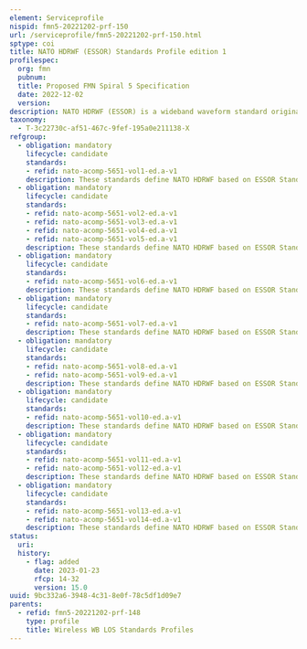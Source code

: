 ```yaml
---
element: Serviceprofile
nispid: fmn5-20221202-prf-150
url: /serviceprofile/fmn5-20221202-prf-150.html
sptype: coi
title: NATO HDRWF (ESSOR) Standards Profile edition 1
profilespec:
  org: fmn
  pubnum: 
  title: Proposed FMN Spiral 5 Specification
  date: 2022-12-02
  version: 
description: NATO HDRWF (ESSOR) is a wideband waveform standard originated from the EU ESSOR program and community.
taxonomy:
  - T-3c22730c-af51-467c-9fef-195a0e211138-X
refgroup:
  - obligation: mandatory
    lifecycle: candidate
    standards: 
    - refid: nato-acomp-5651-vol1-ed.a-v1
    description: These standards define NATO HDRWF based on ESSOR Standards.
  - obligation: mandatory
    lifecycle: candidate
    standards: 
    - refid: nato-acomp-5651-vol2-ed.a-v1
    - refid: nato-acomp-5651-vol3-ed.a-v1
    - refid: nato-acomp-5651-vol4-ed.a-v1
    - refid: nato-acomp-5651-vol5-ed.a-v1
    description: These standards define NATO HDRWF based on ESSOR Standards System Description
  - obligation: mandatory
    lifecycle: candidate
    standards: 
    - refid: nato-acomp-5651-vol6-ed.a-v1
    description: These standards define NATO HDRWF based on ESSOR Standards System Design
  - obligation: mandatory
    lifecycle: candidate
    standards: 
    - refid: nato-acomp-5651-vol7-ed.a-v1
    description: These standards define NATO HDRWF based on ESSOR Standards Physical Layer Specifications
  - obligation: mandatory
    lifecycle: candidate
    standards: 
    - refid: nato-acomp-5651-vol8-ed.a-v1
    - refid: nato-acomp-5651-vol9-ed.a-v1
    description: These standards define NATO HDRWF based on ESSOR Standards MAC Layer Specifications
  - obligation: mandatory
    lifecycle: candidate
    standards: 
    - refid: nato-acomp-5651-vol10-ed.a-v1
    description: These standards define NATO HDRWF based on ESSOR Standards LLC Layer Specifications
  - obligation: mandatory
    lifecycle: candidate
    standards: 
    - refid: nato-acomp-5651-vol11-ed.a-v1
    - refid: nato-acomp-5651-vol12-ed.a-v1
    description: These standards define NATO HDRWF based on ESSOR Standards NET Layer Specifications
  - obligation: mandatory
    lifecycle: candidate
    standards: 
    - refid: nato-acomp-5651-vol13-ed.a-v1
    - refid: nato-acomp-5651-vol14-ed.a-v1
    description: These standards define NATO HDRWF based on ESSOR Standards MGT Layer Specifications
status:
  uri: 
  history: 
    - flag: added
      date: 2023-01-23
      rfcp: 14-32
      version: 15.0
uuid: 9bc332a6-3948-4c31-8e0f-78c5df1d09e7
parents:
  - refid: fmn5-20221202-prf-148
    type: profile
    title: Wireless WB LOS Standards Profiles
---
```

